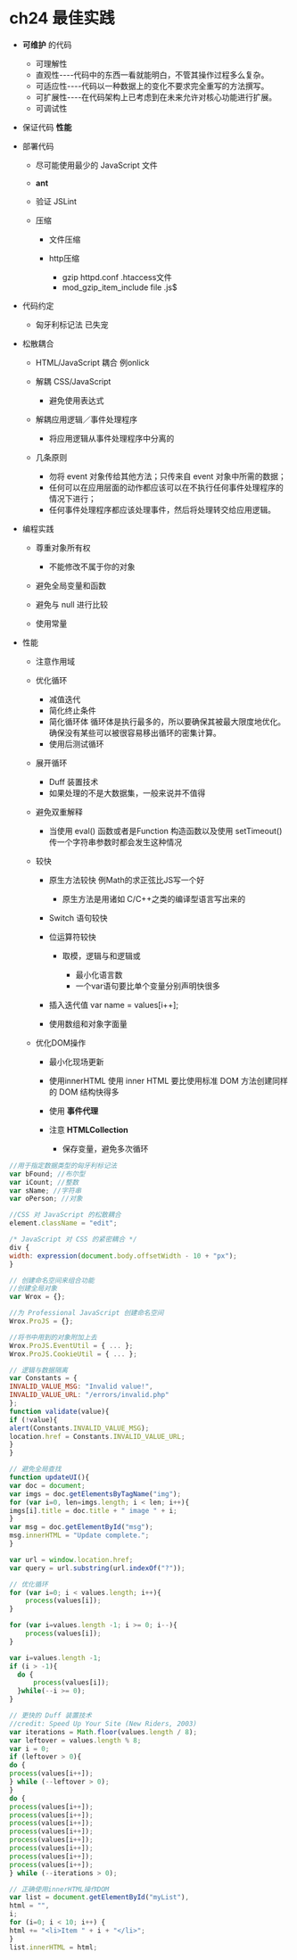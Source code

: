# **ch24 最佳实践**

- **可维护** 的代码

  - 可理解性
  - 直观性----代码中的东西一看就能明白，不管其操作过程多么复杂。
  - 可适应性----代码以一种数据上的变化不要求完全重写的方法撰写。
  - 可扩展性----在代码架构上已考虑到在未来允许对核心功能进行扩展。
  - 可调试性

- 保证代码 **性能**
- 部署代码

  - 尽可能使用最少的 JavaScript 文件
  - **ant**
  - 验证 JSLint
  - 压缩

    - 文件压缩
    - http压缩

      - gzip httpd.conf .htaccess文件
      - mod_gzip_item_include file .js$

- 代码约定

  - 匈牙利标记法 已失宠

- 松散耦合

  - HTML/JavaScript 耦合 例onlick
  - 解耦 CSS/JavaScript

    - 避免使用表达式

  - 解耦应用逻辑／事件处理程序

    - 将应用逻辑从事件处理程序中分离的

  - 几条原则

    - 勿将 event 对象传给其他方法；只传来自 event 对象中所需的数据；
    - 任何可以在应用层面的动作都应该可以在不执行任何事件处理程序的情况下进行；
    - 任何事件处理程序都应该处理事件，然后将处理转交给应用逻辑。

- 编程实践

  - 尊重对象所有权

    - 不能修改不属于你的对象

  - 避免全局变量和函数
  - 避免与 null 进行比较
  - 使用常量

- 性能

  - 注意作用域
  - 优化循环

    - 减值迭代
    - 简化终止条件
    - 简化循环体 循环体是执行最多的，所以要确保其被最大限度地优化。确保没有某些可以被很容易移出循环的密集计算。
    - 使用后测试循环

  - 展开循环

    - Duff 装置技术
    - 如果处理的不是大数据集，一般来说并不值得

  - 避免双重解释

    - 当使用 eval() 函数或者是Function 构造函数以及使用 setTimeout() 传一个字符串参数时都会发生这种情况

  - 较快

    - 原生方法较快 例Math的求正弦比JS写一个好

      - 原生方法是用诸如 C/C++之类的编译型语言写出来的

    - Switch 语句较快
    - 位运算符较快

      - 取模，逻辑与和逻辑或

        - 最小化语言数
        - 一个var语句要比单个变量分别声明快很多

    - 插入迭代值 var name = values[i++];
    - 使用数组和对象字面量

  - 优化DOM操作

    - 最小化现场更新
    - 使用innerHTML 使用 inner HTML 要比使用标准 DOM 方法创建同样的 DOM 结构快得多
    - 使用 **事件代理**
    - 注意 **HTMLCollection**

      - 保存变量，避免多次循环

```javascript
//用于指定数据类型的匈牙利标记法
var bFound; //布尔型
var iCount; //整数
var sName; //字符串
var oPerson; //对象

//CSS 对 JavaScript 的松散耦合
element.className = "edit";

/* JavaScript 对 CSS 的紧密耦合 */
div {
width: expression(document.body.offsetWidth - 10 + "px");
}

// 创建命名空间来组合功能
//创建全局对象
var Wrox = {};

//为 Professional JavaScript 创建命名空间
Wrox.ProJS = {};

//将书中用到的对象附加上去
Wrox.ProJS.EventUtil = { ... };
Wrox.ProJS.CookieUtil = { ... };

// 逻辑与数据隔离
var Constants = {
INVALID_VALUE_MSG: "Invalid value!",
INVALID_VALUE_URL: "/errors/invalid.php"
};
function validate(value){
if (!value){
alert(Constants.INVALID_VALUE_MSG);
location.href = Constants.INVALID_VALUE_URL;
}
}

// 避免全局查找
function updateUI(){
var doc = document;
var imgs = doc.getElementsByTagName("img");
for (var i=0, len=imgs.length; i < len; i++){
imgs[i].title = doc.title + " image " + i;
}
var msg = doc.getElementById("msg");
msg.innerHTML = "Update complete.";
}

var url = window.location.href;
var query = url.substring(url.indexOf("?"));

// 优化循环
for (var i=0; i < values.length; i++){
    process(values[i]);
}

for (var i=values.length -1; i >= 0; i--){
    process(values[i]);
}

var i=values.length -1;
if (i > -1){
  do {
      process(values[i]);
  }while(--i >= 0);
}

// 更快的 Duff 装置技术
//credit: Speed Up Your Site (New Riders, 2003)
var iterations = Math.floor(values.length / 8);
var leftover = values.length % 8;
var i = 0;
if (leftover > 0){
do {
process(values[i++]);
} while (--leftover > 0);
}
do {
process(values[i++]);
process(values[i++]);
process(values[i++]);
process(values[i++]);
process(values[i++]);
process(values[i++]);
process(values[i++]);
process(values[i++]);
} while (--iterations > 0);

// 正确使用innerHTML操作DOM
var list = document.getElementById("myList"),
html = "",
i;
for (i=0; i < 10; i++) {
html += "<li>Item " + i + "</li>";
}
list.innerHTML = html;
```
